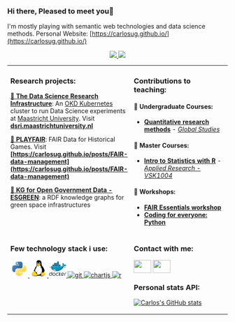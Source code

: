### Hi there, Pleased to meet you👋


I'm mostly playing with semantic web technologies and data science methods. Personal Website: [https://carlosug.github.io/](https://carlosug.github.io/)

<div align="center">
	<a href="https://orcid.org/0000-0002-9994-1462" target="_blank">
		<img src="https://img.shields.io/badge/ORCID-0000--0002--9994--1462-a6ce39?logo=orcid" />
	</a>
	<a href="https://scholar.google.com/citations?user=dpMY-4cAAAAJ&hl=en" target="_blank">
		<img src="https://img.shields.io/badge/Google%20Scholar-Carlos%20Utrilla%20Guerrero-4d90fe?logo=google-scholar" />
	</a>
</div>

<table><tr><td valign="top" width="50%">

### Research projects:

[**🔭 The Data Science Research Infrastructure**](https://dsri.maastrichtuniversity.nl): An [OKD Kubernetes](https://www.okd.io/) cluster to run Data Science experiments at [Maastricht University](https://maastrichtuniversity.nl). Visit [**dsri.maastrichtuniversity.nl**](https://dsri.maastrichtuniversity.nl)

[**🧙‍ PLAYFAIR**](https://github.com/MaastrichtU-IDS/play-fair): FAIR Data for Historical Games. Visit **[https://carlosug.github.io/posts/FAIR-data-management](https://carlosug.github.io/posts/FAIR-data-management)** 

[**🌲 KG for Open Government Data - ESGREEN**](https://github.com/carlosug/esgreen-kg): a RDF knowledge graphs for green space infrastructures

</td><td valign="top" width="50%">

### Contributions to teaching:

#### 👨‍ Undergraduate Courses:
- [**Quantitative research methods**](https://maastrichtu-ids.github.io/global-studies/) - *[Global Studies](https://www.maastrichtuniversity.nl/education/bachelor/bachelor-global-studies/courses-curriculum)*

####  🧞 Master Courses:
- [**Intro to Statistics with R**](https://github.com/MaastrichtU-IDS/AppliedRR) - *[Applied Research - VSK1004](https://www.maastrichtuniversity.nl/meta/412625/applied-researcher-iii)*

#### 👋 Workshops:
- [**FAIR Essentials workshop**](https://github.com/MaastrichtU-IDS/fair-workshop)
- [**Coding for everyone: Python**](https://github.com/MaastrichtU-IDS/coding4all)
<!-- contributions ends -->


<tr><td valign="top" width="50%">

### Few technology stack i use:

<a href="https://www.python.org" target="_blank"> <img src="https://raw.githubusercontent.com/devicons/devicon/master/icons/python/python-original.svg" alt="python" width="40" height="40"/> </a> <a href="https://www.linux.org/" target="_blank"> <img src="https://raw.githubusercontent.com/devicons/devicon/master/icons/linux/linux-original.svg" alt="linux" width="40" height="40"/> </a> <a href="https://www.docker.com" target="_blank"> <img src="https://raw.githubusercontent.com/devicons/devicon/master/icons/docker/docker-original-wordmark.svg" alt="docker" width="40" height="40"/> </a> <a href="https://git-scm.com/" target="_blank"> <img src="https://www.vectorlogo.zone/logos/git-scm/git-scm-icon.svg" alt="git" width="40" height="40"/> </a> <a href="https://www.chartjs.com/" target="_blank"> <img src="https://www.chartjs.org/media/logo-title.svg" alt="chartjs" width="40" height="40"/> </a> <a href="https://www.rstudio.com/" target="_blank"> <img src="https://upload.wikimedia.org/wikipedia/commons/thumb/1/1b/R_logo.svg/2560px-R_logo.svg.png" alt="r" width="40" height="40"/> </a>  </p>

</td><td valign="top" width="50%">

### Contact with me:

<a href="https://nl.linkedin.com/in/carlos-utrilla-guerrero-97ba7b31/" target="blank"><img align="center" src="https://raw.githubusercontent.com/rahuldkjain/github-profile-readme-generator/master/src/images/icons/Social/linked-in-alt.svg" height="30" width="40" /></a> <a href="mailto:c.utrilla.guerrero@gmail.com" target="blank"><img align="center" src="https://upload.wikimedia.org/wikipedia/commons/thumb/7/7e/Gmail_icon_%282020%29.svg/2560px-Gmail_icon_%282020%29.svg.png" height="30" width="40" /></a>

### Personal stats API:

[![Carlos's GitHub stats](https://github-readme-stats.vercel.app/api?username=carlosug&show_icons=true)](https://github.com/anuraghazra/github-readme-stats)
